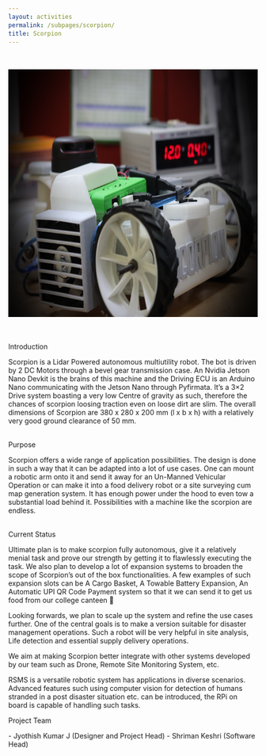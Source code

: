 ```yaml
---
layout: activities
permalink: /subpages/scorpion/
title: Scorpion
---
```

<br>
<br>
<center>
<img src="/images/scop.png" height="500" width="800">
</center>
<br>
<br>
<p class="headings">Introduction</p>
Scorpion is a Lidar Powered autonomous multiutility robot. The bot is driven by 2 DC Motors through a bevel gear transmission case. An Nvidia Jetson Nano Devkit is the brains of this machine and the Driving ECU is an Arduino Nano communicating with the Jetson Nano through Pyfirmata. It’s a 3×2 Drive system boasting a very low Centre of gravity as such, therefore the chances of scorpion loosing traction even on loose dirt are slim. The overall dimensions of Scorpion are 380 x 280 x 200 mm (l x b x h) with a relatively very good ground clearance of 50 mm.
<br>
<br>
<p class="headings">Purpose</p>
Scorpion offers a wide range of application possibilities. The design is done in such a way that it can be adapted into a lot of use cases. One can mount a robotic arm onto it and send it away for an Un-Manned Vehicular Operation or can make it into a food delivery robot or a site surveying cum map generation system. It has enough power under the hood to even tow a substantial load behind it. Possibilities with a machine like the scorpion are endless.
<br>
<br>
<p class="headings">Current Status</p>
Ultimate plan is to make scorpion fully autonomous, give it a relatively menial task and prove our strength by getting it to flawlessly executing the task. We also plan to develop a lot of expansion systems to broaden the scope of Scorpion’s out of the box functionalities. A few examples of such expansion slots can be A Cargo Basket, A Towable Battery Expansion, An Automatic UPI QR Code Payment system so that it we can send it to get us food from our college canteen 🙂

Looking forwards, we plan to scale up the system and refine the use cases further. One of the central goals is to make a version suitable for disaster management operations. Such a robot will be very helpful in site analysis, Life detection and essential supply delivery operations.

We aim at making Scorpion better integrate with other systems developed by our team such as Drone, Remote Site Monitoring System, etc.


RSMS is a versatile robotic system has applications in diverse scenarios. Advanced features such using computer vision for detection of humans stranded in a post disaster situation etc. can be introduced, the RPi on board is capable of handling such tasks.

<p class="headings">Project Team</p>
- Jyothish Kumar J (Designer and Project Head)
- Shriman Keshri (Software Head)
         
